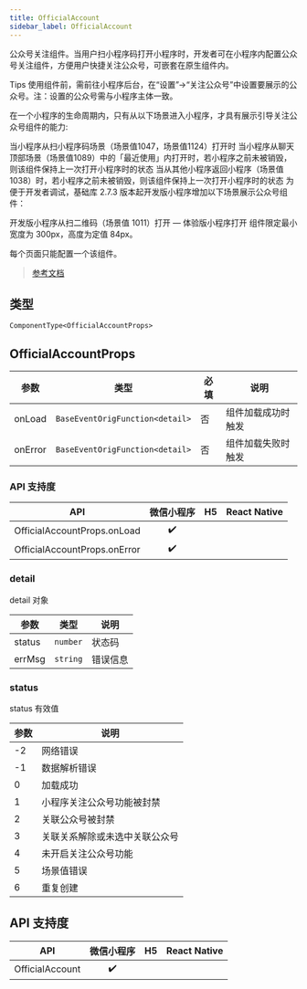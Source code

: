 ```yaml
---
title: OfficialAccount
sidebar_label: OfficialAccount
---
```


公众号关注组件。当用户扫小程序码打开小程序时，开发者可在小程序内配置公众号关注组件，方便用户快捷关注公众号，可嵌套在原生组件内。

Tips 使用组件前，需前往小程序后台，在“设置”->“关注公众号”中设置要展示的公众号。注：设置的公众号需与小程序主体一致。

在一个小程序的生命周期内，只有从以下场景进入小程序，才具有展示引导关注公众号组件的能力:

当小程序从扫小程序码场景（场景值1047，场景值1124）打开时 当小程序从聊天顶部场景（场景值1089）中的「最近使用」内打开时，若小程序之前未被销毁，则该组件保持上一次打开小程序时的状态 当从其他小程序返回小程序（场景值1038）时，若小程序之前未被销毁，则该组件保持上一次打开小程序时的状态 为便于开发者调试，基础库 2.7.3 版本起开发版小程序增加以下场景展示公众号组件：

开发版小程序从扫二维码（场景值 1011）打开 — 体验版小程序打开 组件限定最小宽度为 300px，高度为定值 84px。

每个页面只能配置一个该组件。

> [参考文档](https://developers.weixin.qq.com/miniprogram/dev/component/official-account.html)

## 类型

```tsx
ComponentType<OfficialAccountProps>
```

## OfficialAccountProps

<table>
  <thead>
    <tr>
      <th>参数</th>
      <th>类型</th>
      <th style={{ textAlign: "center"}}>必填</th>
      <th>说明</th>
    </tr>
  </thead>
  <tbody>
    <tr>
      <td>onLoad</td>
      <td><code>BaseEventOrigFunction&lt;detail&gt;</code></td>
      <td style={{ textAlign: "center"}}>否</td>
      <td>组件加载成功时触发</td>
    </tr>
    <tr>
      <td>onError</td>
      <td><code>BaseEventOrigFunction&lt;detail&gt;</code></td>
      <td style={{ textAlign: "center"}}>否</td>
      <td>组件加载失败时触发</td>
    </tr>
  </tbody>
</table>

### API 支持度

|             API              | 微信小程序 | H5 | React Native |
|:----------------------------:|:-----:|:--:|:------------:|
| OfficialAccountProps.onLoad  |  ✔️   |    |              |
| OfficialAccountProps.onError |  ✔️   |    |              |

### detail

detail 对象

<table>
  <thead>
    <tr>
      <th>参数</th>
      <th>类型</th>
      <th>说明</th>
    </tr>
  </thead>
  <tbody>
    <tr>
      <td>status</td>
      <td><code>number</code></td>
      <td>状态码</td>
    </tr>
    <tr>
      <td>errMsg</td>
      <td><code>string</code></td>
      <td>错误信息</td>
    </tr>
  </tbody>
</table>

### status

status 有效值

<table>
  <thead>
    <tr>
      <th>参数</th>
      <th>说明</th>
    </tr>
  </thead>
  <tbody>
    <tr>
      <td>-2</td>
      <td>网络错误</td>
    </tr>
    <tr>
      <td>-1</td>
      <td>数据解析错误</td>
    </tr>
    <tr>
      <td>0</td>
      <td>加载成功</td>
    </tr>
    <tr>
      <td>1</td>
      <td>小程序关注公众号功能被封禁</td>
    </tr>
    <tr>
      <td>2</td>
      <td>关联公众号被封禁</td>
    </tr>
    <tr>
      <td>3</td>
      <td>关联关系解除或未选中关联公众号</td>
    </tr>
    <tr>
      <td>4</td>
      <td>未开启关注公众号功能</td>
    </tr>
    <tr>
      <td>5</td>
      <td>场景值错误</td>
    </tr>
    <tr>
      <td>6</td>
      <td>重复创建</td>
    </tr>
  </tbody>
</table>

## API 支持度

|       API       | 微信小程序 | H5 | React Native |
|:---------------:|:-----:|:--:|:------------:|
| OfficialAccount |  ✔️   |    |              |
